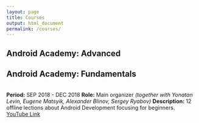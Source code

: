 ```yaml
---
layout: page
title: Courses
output: html_document
permalink: /courses/
---
```


## Android Academy: Advanced


## Android Academy: Fundamentals
<br> **Period:** SEP 2018 - DEC 2018
**Role:** Main organizer _(together with Yonatan Levin, Eugene Matsyik, Alexander Blinov, Sergey Ryabov)_
**Description:** 12 offline lections about Android Development focusing for beginners.
<br>[YouTube Link](https://www.youtube.com/playlist?list=PLjLCGE4bVpHChlptwNJW3is1lvO5wxFBu)



